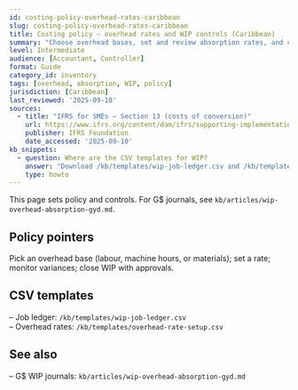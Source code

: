```yaml
---
id: costing-policy-overhead-rates-caribbean
slug: costing-policy-overhead-rates-caribbean
title: Costing policy — overhead rates and WIP controls (Caribbean)
summary: "Choose overhead bases, set and review absorption rates, and control WIP movements. Includes CSV templates for job ledger and rate setup."
level: Intermediate
audience: [Accountant, Controller]
format: Guide
category_id: inventory
tags: [overhead, absorption, WIP, policy]
jurisdiction: [Caribbean]
last_reviewed: '2025-09-10'
sources:
  - title: "IFRS for SMEs — Section 13 (costs of conversion)"
    url: https://www.ifrs.org/content/dam/ifrs/supporting-implementation/smes/module-13.pdf
    publisher: IFRS Foundation
    date_accessed: '2025-09-10'
kb_snippets:
  - question: Where are the CSV templates for WIP?
    answer: "Download /kb/templates/wip-job-ledger.csv and /kb/templates/overhead-rate-setup.csv."
    type: howto
---
```


This page sets policy and controls. For G$ journals, see `kb/articles/wip-overhead-absorption-gyd.md`.

## Policy pointers
Pick an overhead base (labour, machine hours, or materials); set a rate; monitor variances; close WIP with approvals.

## CSV templates
– Job ledger: `/kb/templates/wip-job-ledger.csv`  
– Overhead rates: `/kb/templates/overhead-rate-setup.csv`

## See also
– G$ WIP journals: `kb/articles/wip-overhead-absorption-gyd.md`

